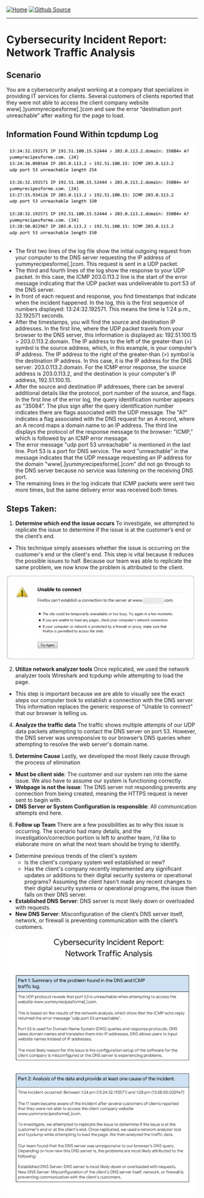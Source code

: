 <div style="display: inline-block;">
  <a href="https://breachopen.github.io/Chas-Riley/">
    <img src="https://img.shields.io/badge/Home-3ba0e6" alt="Home">
  </a>
</div>

<div style="display: inline-block;">
  <a href="https://github.com/BreachOpen/Chas-Riley/" target="_blank">
    <img src="https://img.shields.io/badge/Github_Source-3ba0e6" alt="Github Source">
  </a>
</div>

---

# Cybersecurity Incident Report: Network Traffic Analysis

## Scenario
You are a cybersecurity analyst working at a company that specializes in providing IT services for clients. Several customers of clients reported that they were not able to access the client company website www[.]yummyrecipesforme[.]com and saw the error “destination port unreachable” after waiting for the page to load. 

## Information Found Within tcpdump Log <br />
![Data Traffic](../../assets/img/cir/1.png) <br />
- The first two lines of the log file show the initial outgoing request from your computer to the DNS server requesting the IP address of yummyrecipesforme[.]com. This request is sent in a UDP packet.
- The third and fourth lines of the log show the response to your UDP packet. In this case, the ICMP 203.0.113.2 line is the start of the error message indicating that the UDP packet was undeliverable to port 53 of the DNS server.
- In front of each request and response, you find timestamps that indicate when the incident happened. In the log, this is the first sequence of numbers displayed: 13:24:32.192571. This means the time is 1:24 p.m., 32.192571 seconds.
- After the timestamps, you will find the source and destination IP addresses. In the first line, where the UDP packet travels from your browser to the DNS server, this information is displayed as: 192.51.100.15 > 203.0.113.2.domain. The IP address to the left of the greater-than (>) symbol is the source address, which, in this example, is your computer’s IP address. The IP address to the right of the greater-than (>) symbol is the destination IP address. In this case, it is the IP address for the DNS server: 203.0.113.2.domain. For the ICMP error response, the source address is 203.0.113.2, and the destination is your computer's IP address, 192.51.100.15.
- After the source and destination IP addresses, there can be several additional details like the protocol, port number of the source, and flags. In the first line of the error log, the query identification number appears as "35084". The plus sign after the query identification number indicates there are flags associated with the UDP message. The "A?" indicates a flag associated with the DNS request for an A record, where an A record maps a domain name to an IP address. The third line displays the protocol of the response message to the browser: "ICMP," which is followed by an ICMP error message.
- The error message "udp port 53 unreachable" is mentioned in the last line. Port 53 is a port for DNS service. The word "unreachable" in the message indicates that the UDP message requesting an IP address for the domain "www[.]yummyrecipesforme[.]com" did not go through to the DNS server because no service was listening on the receiving DNS port.
- The remaining lines in the log indicate that ICMP packets were sent two more times, but the same delivery error was received both times. 

## Steps Taken:
1. **Determine which end the issue occurs** 
To investigate, we attempted to replicate the issue to determine if the issue is at the customer’s end or the client’s end.
  - This technique simply assesses whether the issue is occurring on the customer's end or the client's end. This step is vital because it reduces the possible issues to half. Because our team was able to replicate the same problem, we now know the problem is attributed to the client.

![Browser Error Message](../../assets/img/cir/2.png)

2. **Utilize network analyzer tools**
Once replicated, we used the network analyzer tools Wireshark and tcpdump while attempting to load the page.
  - This step is important because we are able to visually see the exact steps our computer took to establish a connection with the DNS server. This information replaces the generic response of "Unable to connect" that our browser is telling us.<br />


4. **Analyze the traffic data**
The traffic shows multiple attempts of our UDP data packets attempting to contact the DNS server on port 53. However, the DNS server was unresponsive to our browser’s DNS queries when attempting to resolve the web server's domain name.

5. **Determine Cause**
Lastly, we developed the most likely cause through the process of elimination
  - **Must be client side**: The customer and our system ran into the same issue. We also have to assume our system is functioning correctly. 
  - **Webpage is not the issue**: The DNS server not responding prevents any connection from being created, meaning the HTTPS request is never sent to begin with. 
  - **DNS Server or System Configuration is responsible**: All communication attempts end here.

6. **Follow up Team**
There are a few possibilities as to why this issue is occurring. The scenario had many details, and the investigation/correction portion is left to another team, I'd like to elaborate more on what the next team should be trying to identify.
  - Determine previous trends of the client's system
    - Is the client's company system well established or new?
    - Has the client's company recently implemented any significant updates or additions to their digital security systems or operational programs?
Assuming the client hasn't made any recent changes to their digital security systems or operational programs, the issue then falls on their DNS server.
  - **Established DNS Server**: DNS server is most likely down or overloaded with requests.
  - **New DNS Server**: Misconfiguration of the client’s DNS server itself, network, or firewall is preventing communication with the client’s customers.

![Cybersecurity Incident Report](../../assets/img/cir/3.png)

